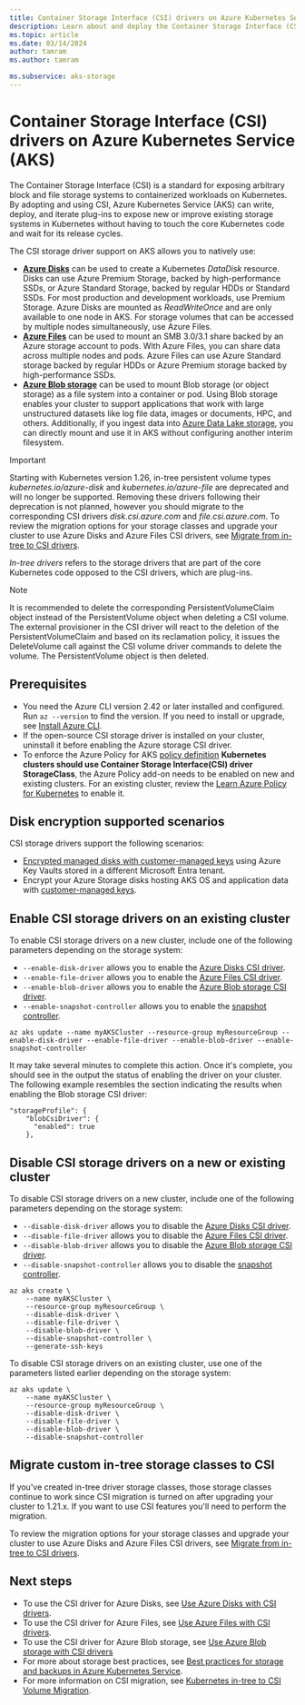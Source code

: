 ```yaml
---
title: Container Storage Interface (CSI) drivers on Azure Kubernetes Service (AKS)
description: Learn about and deploy the Container Storage Interface (CSI) drivers for Azure Disks and Azure Files in an Azure Kubernetes Service (AKS) cluster
ms.topic: article
ms.date: 03/14/2024
author: tamram
ms.author: tamram

ms.subservice: aks-storage
---
```


# Container Storage Interface (CSI) drivers on Azure Kubernetes Service (AKS)

The Container Storage Interface (CSI) is a standard for exposing arbitrary block and file storage systems to containerized workloads on Kubernetes. By adopting and using CSI, Azure Kubernetes Service (AKS) can write, deploy, and iterate plug-ins to expose new or improve existing storage systems in Kubernetes without having to touch the core Kubernetes code and wait for its release cycles.

The CSI storage driver support on AKS allows you to natively use:

- [**Azure Disks**](azure-disk-csi.md) can be used to create a Kubernetes *DataDisk* resource. Disks can use Azure Premium Storage, backed by high-performance SSDs, or Azure Standard Storage, backed by regular HDDs or Standard SSDs. For most production and development workloads, use Premium Storage. Azure Disks are mounted as *ReadWriteOnce* and are only available to one node in AKS. For storage volumes that can be accessed by multiple nodes simultaneously, use Azure Files.
- [**Azure Files**](azure-files-csi.md) can be used to mount an SMB 3.0/3.1 share backed by an Azure storage account to pods. With Azure Files, you can share data across multiple nodes and pods. Azure Files can use Azure Standard storage backed by regular HDDs or Azure Premium storage backed by high-performance SSDs.
- [**Azure Blob storage**](azure-blob-csi.md) can be used to mount Blob storage (or object storage) as a file system into a container or pod. Using Blob storage enables your cluster to support  applications that work with large unstructured datasets like log file data, images or documents, HPC, and others. Additionally, if you ingest data into [Azure Data Lake storage](../storage/blobs/data-lake-storage-introduction.md), you can directly mount and use it in AKS without configuring another interim filesystem.

> [!IMPORTANT]
> Starting with Kubernetes version 1.26, in-tree persistent volume types *kubernetes.io/azure-disk* and *kubernetes.io/azure-file* are deprecated and will no longer be supported. Removing these drivers following their deprecation is not planned, however you should migrate to the corresponding CSI drivers *disk.csi.azure.com* and *file.csi.azure.com*. To review the migration options for your storage classes and upgrade your cluster to use Azure Disks and Azure Files CSI drivers, see [Migrate from in-tree to CSI drivers][migrate-from-in-tree-csi-drivers].
>
> *In-tree drivers* refers to the storage drivers that are part of the core Kubernetes code opposed to the CSI drivers, which are plug-ins.

> [!NOTE]
> It is recommended to delete the corresponding PersistentVolumeClaim object instead of the PersistentVolume object when deleting a CSI volume. The external provisioner in the CSI driver will react to the deletion of the PersistentVolumeClaim and based on its reclamation policy, it issues the DeleteVolume call against the CSI volume driver commands to delete the volume. The PersistentVolume object is then deleted.

## Prerequisites

- You need the Azure CLI version 2.42 or later installed and configured. Run `az --version` to find the version. If you need to install or upgrade, see [Install Azure CLI][install-azure-cli].
- If the open-source CSI storage driver is installed on your cluster, uninstall it before enabling the Azure storage CSI driver.
- To enforce the Azure Policy for AKS [policy definition][azure-policy-aks-definition] **Kubernetes clusters should use Container Storage Interface(CSI) driver StorageClass**, the Azure Policy add-on needs to be enabled on new and existing clusters. For an existing cluster, review the [Learn Azure Policy for Kubernetes][learn-azure-policy-kubernetes] to enable it.

## Disk encryption supported scenarios

CSI storage drivers support the following scenarios:

* [Encrypted managed disks with customer-managed keys][encrypt-managed-disks-customer-managed-keys] using Azure Key Vaults stored in a different Microsoft Entra tenant.
* Encrypt your Azure Storage disks hosting AKS OS and application data with [customer-managed keys][azure-disk-customer-managed-keys].

## Enable CSI storage drivers on an existing cluster

To enable CSI storage drivers on a new cluster, include one of the following parameters depending on the storage system:

* `--enable-disk-driver` allows you to enable the [Azure Disks CSI driver][azure-disk-csi].
* `--enable-file-driver` allows you to enable the [Azure Files CSI driver][azure-files-csi].
* `--enable-blob-driver` allows you to enable the [Azure Blob storage CSI driver][azure-blob-csi].
* `--enable-snapshot-controller` allows you to enable the [snapshot controller][snapshot-controller].

```azurecli
az aks update --name myAKSCluster --resource-group myResourceGroup --enable-disk-driver --enable-file-driver --enable-blob-driver --enable-snapshot-controller
```

It may take several minutes to complete this action. Once it's complete, you should see in the output the status of enabling the driver on your cluster. The following example resembles the section indicating the results when enabling the Blob storage CSI driver:

```output
"storageProfile": {
    "blobCsiDriver": {
      "enabled": true
    },
```

## Disable CSI storage drivers on a new or existing cluster

To disable CSI storage drivers on a new cluster, include one of the following parameters depending on the storage system:

* `--disable-disk-driver` allows you to disable the [Azure Disks CSI driver][azure-disk-csi].
* `--disable-file-driver` allows you to disable the [Azure Files CSI driver][azure-files-csi].
* `--disable-blob-driver` allows you to disable the [Azure Blob storage CSI driver][azure-blob-csi].
* `--disable-snapshot-controller` allows you to disable the [snapshot controller][snapshot-controller].

```azurecli
az aks create \
    --name myAKSCluster \
    --resource-group myResourceGroup \
    --disable-disk-driver \
    --disable-file-driver \
    --disable-blob-driver \
    --disable-snapshot-controller \
    --generate-ssh-keys
```

To disable CSI storage drivers on an existing cluster, use one of the parameters listed earlier depending on the storage system:

```azurecli
az aks update \
    --name myAKSCluster \
    --resource-group myResourceGroup \
    --disable-disk-driver \
    --disable-file-driver \
    --disable-blob-driver \
    --disable-snapshot-controller 
```

## Migrate custom in-tree storage classes to CSI

If you've created in-tree driver storage classes, those storage classes continue to work since CSI migration is turned on after upgrading your cluster to 1.21.x. If you want to use CSI features you'll need to perform the migration.

To review the migration options for your storage classes and upgrade your cluster to use Azure Disks and Azure Files CSI drivers, see [Migrate from in-tree to CSI drivers][migrate-from-in-tree-csi-drivers].

## Next steps

- To use the CSI driver for Azure Disks, see [Use Azure Disks with CSI drivers][azure-disk-csi].
- To use the CSI driver for Azure Files, see [Use Azure Files with CSI drivers][azure-files-csi].
- To use the CSI driver for Azure Blob storage, see [Use Azure Blob storage with CSI drivers][azure-blob-csi]
- For more about storage best practices, see [Best practices for storage and backups in Azure Kubernetes Service][operator-best-practices-storage].
- For more information on CSI migration, see [Kubernetes in-tree to CSI Volume Migration][csi-migration-community].

<!-- LINKS - external -->
[csi-migration-community]: https://kubernetes.io/blog/2019/12/09/kubernetes-1-17-feature-csi-migration-beta
[snapshot-controller]: https://kubernetes-csi.github.io/docs/snapshot-controller.html

<!-- LINKS - internal -->
[azure-disk-static-mount]: azure-csi-disk-storage-provision.md#mount-disk-as-a-volume
[azure-file-static-mount]: azure-csi-files-storage-provision.md#mount-file-share-as-a-persistent-volume
[install-azure-cli]: /cli/azure/install-azure-cli
[operator-best-practices-storage]: operator-best-practices-storage.md
[azure-blob-csi]: azure-blob-csi.md
[azure-disk-csi]: azure-disk-csi.md
[azure-files-csi]: azure-files-csi.md
[migrate-from-in-tree-csi-drivers]: csi-migrate-in-tree-volumes.md
[learn-azure-policy-kubernetes]: ../governance/policy/concepts/policy-for-kubernetes.md
[azure-policy-aks-definition]: ../governance/policy/samples/built-in-policies.md#kubernetes
[encrypt-managed-disks-customer-managed-keys]: ../virtual-machines/disks-cross-tenant-customer-managed-keys.md
[azure-disk-customer-managed-keys]: azure-disk-customer-managed-keys.md


